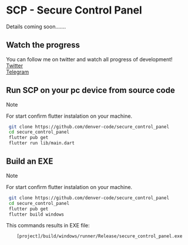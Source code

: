 # SCP - Secure Control Panel

Details coming soon.......

## Watch the progress  
You can follow me on twitter and watch all progress of development!  
[Twitter](https://twitter.com/idenver_bot)  
[Telegram](https://t.me/secure_control_panel)


## Run SCP on your pc device from source code
> [!NOTE]
> For start confirm flutter instalation on your machine.
``` Bash
 git clone https://github.com/denver-code/secure_control_panel
 cd secure_control_panel
 flutter pub get
 flutter run lib/main.dart
```
##  Build an EXE
> [!NOTE]
> For start confirm flutter instalation on your machine.
``` Bash
 git clone https://github.com/denver-code/secure_control_panel
 cd secure_control_panel
 flutter pub get
 flutter build windows
```
This commands results in EXE file:
```
    [project]/build/windows/runner/Release/secure_control_panel.exe
```
